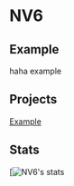 # NV6

## Example
haha example

## Projects
[Example](https://github.com/Example)

## Stats
[![NV6's stats](https://github.com/anuraghazra/github-readme-stats)
